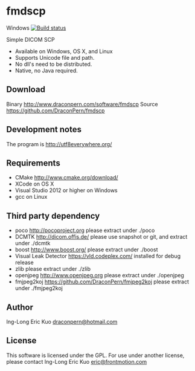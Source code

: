 # fmdscp
Windows [![Build status](https://ci.appveyor.com/api/projects/status/foefxfqx4muey6m3/branch/master?svg=true)](https://ci.appveyor.com/project/DraconPern/fmdscp/branch/master)

Simple DICOM SCP

- Available on Windows, OS X, and Linux
- Supports Unicode file and path.
- No dll's need to be distributed.
- Native, no Java required.

## Download
Binary http://www.draconpern.com/software/fmdscp
Source https://github.com/DraconPern/fmdscp

## Development notes
The program is http://utf8everywhere.org/

## Requirements
- CMake http://www.cmake.org/download/
- XCode on OS X
- Visual Studio 2012 or higher on Windows
- gcc on Linux

## Third party dependency
- poco http://pocoproject.org please extract under ./poco
- DCMTK http://dicom.offis.de/ please use snapshot or git, and extract under ./dcmtk
- boost http://www.boost.org/ please extract under ./boost
- Visual Leak Detector https://vld.codeplex.com/ installed for debug release
- zlib please extract under ./zlib
- openjpeg http://www.openjpeg.org please extract under ./openjpeg
- fmjpeg2koj https://github.com/DraconPern/fmjpeg2koj please extract under ./fmjpeg2koj

## Author
Ing-Long Eric Kuo <draconpern@hotmail.com>

## License
This software is licensed under the GPL.  For use under another license, please contact Ing-Long Eric Kuo <eric@frontmotion.com>

